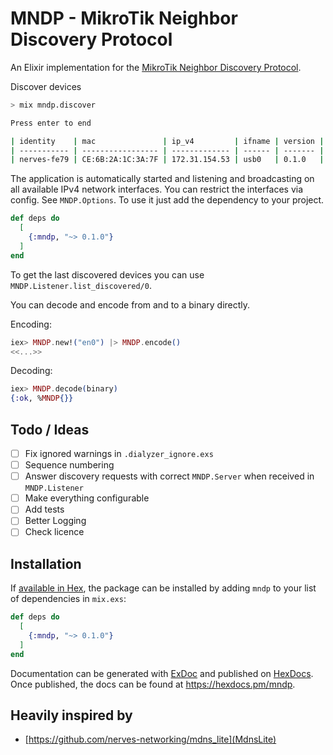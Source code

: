 # MNDP - MikroTik Neighbor Discovery Protocol

<!-- MDOC !-->

An Elixir implementation for the [MikroTik Neighbor Discovery Protocol](https://help.mikrotik.com/docs/display/ROS/Neighbor+discovery).

Discover devices

```bash
> mix mndp.discover

Press enter to end

| identity    | mac               | ip_v4         | ifname | version | uptime | seen    |
| ----------- | ----------------- | ------------- | ------ | ------- | ------ | ------- |
| nerves-fe79 | CE:6B:2A:1C:3A:7F | 172.31.154.53 | usb0   | 0.1.0   | 53s    | 16s ago |
```

The application is automatically started and listening and broadcasting on all available IPv4 network interfaces. You can restrict the interfaces via config. See `MNDP.Options`. To use it just add the dependency to your project.

```elixir
def deps do
  [
    {:mndp, "~> 0.1.0"}
  ]
end
```

To get the last discovered devices you can use `MNDP.Listener.list_discovered/0`.

You can decode and encode from and to a binary directly.

Encoding:

```elixir
iex> MNDP.new!("en0") |> MNDP.encode()
<<...>>
```

Decoding:

```elixir
iex> MNDP.decode(binary)
{:ok, %MNDP{}}
```

<!-- MDOC !-->

## Todo / Ideas

- [ ] Fix ignored warnings in `.dialyzer_ignore.exs`
- [ ] Sequence numbering
- [ ] Answer discovery requests with correct `MNDP.Server` when received in `MNDP.Listener`
- [ ] Make everything configurable
- [ ] Add tests
- [ ] Better Logging
- [ ] Check licence

## Installation

If [available in Hex](https://hex.pm/docs/publish), the package can be installed
by adding `mndp` to your list of dependencies in `mix.exs`:

```elixir
def deps do
  [
    {:mndp, "~> 0.1.0"}
  ]
end
```

Documentation can be generated with [ExDoc](https://github.com/elixir-lang/ex_doc)
and published on [HexDocs](https://hexdocs.pm). Once published, the docs can
be found at <https://hexdocs.pm/mndp>.

## Heavily inspired by

- [https://github.com/nerves-networking/mdns_lite](MdnsLite)
